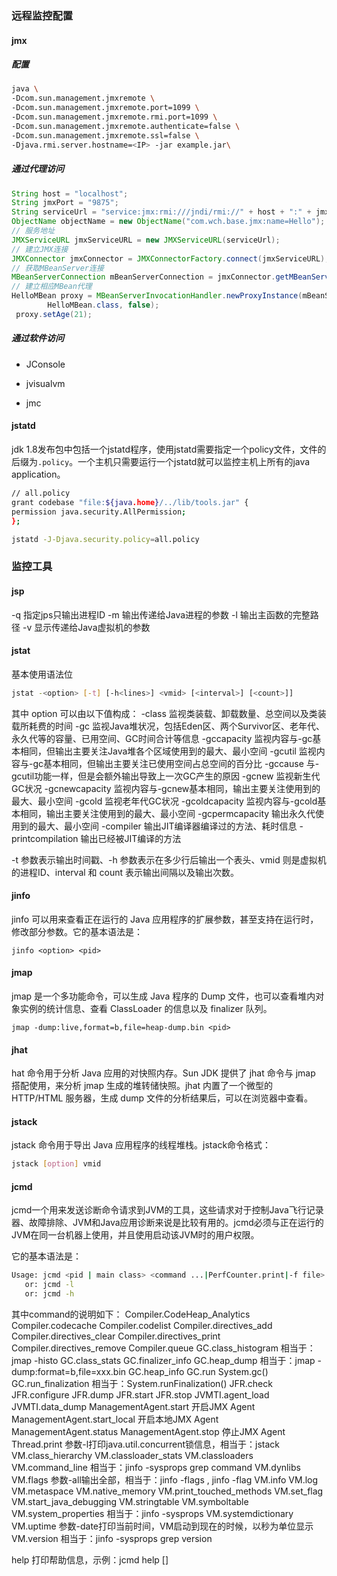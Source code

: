 ### 远程监控配置

#### jmx

##### 配置

```bash
java \
-Dcom.sun.management.jmxremote \
-Dcom.sun.management.jmxremote.port=1099 \
-Dcom.sun.management.jmxremote.rmi.port=1099 \
-Dcom.sun.management.jmxremote.authenticate=false \
-Dcom.sun.management.jmxremote.ssl=false \
-Djava.rmi.server.hostname=<IP> -jar example.jar\ 
```

##### 通过代理访问

```java
String host = "localhost";
String jmxPort = "9875";
String serviceUrl = "service:jmx:rmi:///jndi/rmi://" + host + ":" + jmxPort + "/jmxrmi";
ObjectName objectName = new ObjectName("com.wch.base.jmx:name=Hello");
// 服务地址
JMXServiceURL jmxServiceURL = new JMXServiceURL(serviceUrl);
// 建立JMX连接
JMXConnector jmxConnector = JMXConnectorFactory.connect(jmxServiceURL);
// 获取MBeanServer连接
MBeanServerConnection mBeanServerConnection = jmxConnector.getMBeanServerConnection();
// 建立相应MBean代理
HelloMBean proxy = MBeanServerInvocationHandler.newProxyInstance(mBeanServerConnection, objectName, 
        HelloMBean.class, false);
 proxy.setAge(21);
```

##### 通过软件访问

- JConsole

- jvisualvm

- jmc

#### jstatd 

jdk 1.8发布包中包括一个jstatd程序，使用jstatd需要指定一个policy文件，文件的后缀为`.policy`。一个主机只需要运行一个jstatd就可以监控主机上所有的java application。

```bash
// all.policy
grant codebase "file:${java.home}/../lib/tools.jar" {
permission java.security.AllPermission;
};
```



```bash
jstatd -J-Djava.security.policy=all.policy
```



### 监控工具

#### jsp

-q	指定jps只输出进程ID
-m	输出传递给Java进程的参数
-l	输出主函数的完整路径
-v	显示传递给Java虚拟机的参数

#### jstat

基本使用语法位

```bash
jstat -<option> [-t] [-h<lines>] <vmid> [<interval>] [<count>]]
```

其中 option 可以由以下值构成：
-class	监视类装载、卸载数量、总空间以及类装载所耗费的时间
-gc	监视Java堆状况，包括Eden区、两个Survivor区、老年代、永久代等的容量、已用空间、GC时间合计等信息
-gccapacity	监视内容与-gc基本相同，但输出主要关注Java堆各个区域使用到的最大、最小空间
-gcutil	监视内容与-gc基本相同，但输出主要关注已使用空间占总空间的百分比
-gccause	与-gcutil功能一样，但是会额外输出导致上一次GC产生的原因
-gcnew	监视新生代GC状况
-gcnewcapacity	监视内容与-gcnew基本相同，输出主要关注使用到的最大、最小空间
-gcold	监视老年代GC状况
-gcoldcapacity	监视内容与-gcold基本相同，输出主要关注使用到的最大、最小空间
-gcpermcapacity	输出永久代使用到的最大、最小空间
-compiler	输出JIT编译器编译过的方法、耗时信息
-printcompilation	输出已经被JIT编译的方法

-t 参数表示输出时间戳、-h 参数表示在多少行后输出一个表头、vmid 则是虚拟机的进程ID、interval 和 count 表示输出间隔以及输出次数。

#### jinfo

jinfo 可以用来查看正在运行的 Java 应用程序的扩展参数，甚至支持在运行时，修改部分参数。它的基本语法是：

```
jinfo <option> <pid>
```

#### jmap

jmap 是一个多功能命令，可以生成 Java 程序的 Dump 文件，也可以查看堆内对象实例的统计信息、查看 ClassLoader 的信息以及 finalizer 队列。

```shell
jmap -dump:live,format=b,file=heap-dump.bin <pid>
```

#### jhat 

hat 命令用于分析 Java 应用的对快照内存。Sun JDK 提供了 jhat 命令与 jmap 搭配使用，来分析 jmap 生成的堆转储快照。jhat 内置了一个微型的 HTTP/HTML 服务器，生成 dump 文件的分析结果后，可以在浏览器中查看。

#### jstack

jstack 命令用于导出 Java 应用程序的线程堆栈。jstack命令格式：

```bash
jstack [option] vmid
```

#### jcmd

jcmd一个用来发送诊断命令请求到JVM的工具，这些请求对于控制Java飞行记录器、故障排除、JVM和Java应用诊断来说是比较有用的。jcmd必须与正在运行的JVM在同一台机器上使用，并且使用启动该JVM时的用户权限。

它的基本语法是：

```bash
Usage: jcmd <pid | main class> <command ...|PerfCounter.print|-f file>
   or: jcmd -l
   or: jcmd -h
```

其中command的说明如下：
Compiler.CodeHeap_Analytics
Compiler.codecache
Compiler.codelist
Compiler.directives_add
Compiler.directives_clear
Compiler.directives_print
Compiler.directives_remove
Compiler.queue
GC.class_histogram 相当于：jmap -histo
GC.class_stats
GC.finalizer_info
GC.heap_dump 相当于：jmap -dump:format=b,file=xxx.bin
GC.heap_info
GC.run System.gc()
GC.run_finalization 相当于：System.runFinalization()
JFR.check
JFR.configure
JFR.dump
JFR.start
JFR.stop
JVMTI.agent_load
JVMTI.data_dump
ManagementAgent.start 开启JMX Agent
ManagementAgent.start_local 开启本地JMX Agent
ManagementAgent.status
ManagementAgent.stop 停止JMX Agent
Thread.print 参数-l打印java.util.concurrent锁信息，相当于：jstack
VM.class_hierarchy
VM.classloader_stats
VM.classloaders
VM.command_line 相当于：jinfo -sysprops	grep command
VM.dynlibs
VM.flags 参数-all输出全部，相当于：jinfo -flags , jinfo -flag
VM.info
VM.log
VM.metaspace
VM.native_memory
VM.print_touched_methods
VM.set_flag
VM.start_java_debugging
VM.stringtable
VM.symboltable
VM.system_properties 相当于：jinfo -sysprops
VM.systemdictionary
VM.uptime 参数-date打印当前时间，VM启动到现在的时候，以秒为单位显示
VM.version 相当于：jinfo -sysprops	grep version

help	打印帮助信息，示例：jcmd help []

